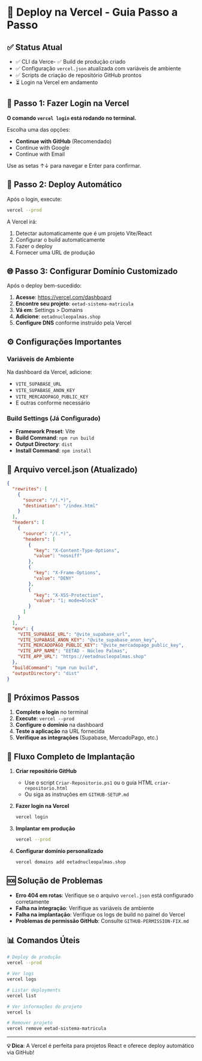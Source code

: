 # 🚀 Deploy na Vercel - Guia Passo a Passo

## ✅ Status Atual
- ✅ CLI da Verce- ✅ Build de produção criado
- ✅ Configuração `vercel.json` atualizada com variáveis de ambiente
- ✅ Scripts de criação de repositório GitHub prontos
- ⏳ Login na Vercel em andamento

## 🔐 Passo 1: Fazer Login na Vercel

**O comando `vercel login` está rodando no terminal.**

Escolha uma das opções:
- **Continue with GitHub** (Recomendado)
- Continue with Google
- Continue with Email

Use as setas ↑↓ para navegar e Enter para confirmar.

## 🚀 Passo 2: Deploy Automático

Após o login, execute:
```bash
vercel --prod
```

A Vercel irá:
1. Detectar automaticamente que é um projeto Vite/React
2. Configurar o build automaticamente
3. Fazer o deploy
4. Fornecer uma URL de produção

## 🌐 Passo 3: Configurar Domínio Customizado

Após o deploy bem-sucedido:

1. **Acesse**: https://vercel.com/dashboard
2. **Encontre seu projeto**: `eetad-sistema-matricula`
3. **Vá em**: Settings > Domains
4. **Adicione**: `eetadnucleopalmas.shop`
5. **Configure DNS** conforme instruído pela Vercel

## ⚙️ Configurações Importantes

### Variáveis de Ambiente
Na dashboard da Vercel, adicione:
- `VITE_SUPABASE_URL`
- `VITE_SUPABASE_ANON_KEY`
- `VITE_MERCADOPAGO_PUBLIC_KEY`
- E outras conforme necessário

### Build Settings (Já Configurado)
- **Framework Preset**: Vite
- **Build Command**: `npm run build`
- **Output Directory**: `dist`
- **Install Command**: `npm install`

## 🔧 Arquivo vercel.json (Atualizado)

```json
{
  "rewrites": [
    {
      "source": "/(.*)",
      "destination": "/index.html"
    }
  ],
  "headers": [
    {
      "source": "/(.*)",
      "headers": [
        {
          "key": "X-Content-Type-Options",
          "value": "nosniff"
        },
        {
          "key": "X-Frame-Options",
          "value": "DENY"
        },
        {
          "key": "X-XSS-Protection",
          "value": "1; mode=block"
        }
      ]
    }
  ],
  "env": {
    "VITE_SUPABASE_URL": "@vite_supabase_url",
    "VITE_SUPABASE_ANON_KEY": "@vite_supabase_anon_key",
    "VITE_MERCADOPAGO_PUBLIC_KEY": "@vite_mercadopago_public_key",
    "VITE_APP_NAME": "EETAD - Núcleo Palmas",
    "VITE_APP_URL": "https://eetadnucleopalmas.shop"
  },
  "buildCommand": "npm run build",
  "outputDirectory": "dist"
}
```

## 🎯 Próximos Passos

1. **Complete o login** no terminal
2. **Execute**: `vercel --prod`
3. **Configure o domínio** na dashboard
4. **Teste a aplicação** na URL fornecida
5. **Verifique as integrações** (Supabase, MercadoPago, etc.)

## 🔄 Fluxo Completo de Implantação

1. **Criar repositório GitHub**
   - Use o script `Criar-Repositorio.ps1` ou o guia HTML `criar-repositorio.html`
   - Ou siga as instruções em `GITHUB-SETUP.md`

2. **Fazer login na Vercel**
   ```bash
   vercel login
   ```

3. **Implantar em produção**
   ```bash
   vercel --prod
   ```

4. **Configurar domínio personalizado**
   ```bash
   vercel domains add eetadnucleopalmas.shop
   ```

## 🆘 Solução de Problemas

- **Erro 404 em rotas**: Verifique se o arquivo `vercel.json` está configurado corretamente
 - **Falha na integração**: Verifique as variáveis de ambiente
 - **Falha na implantação**: Verifique os logs de build no painel do Vercel
 - **Problemas de permissão GitHub**: Consulte `GITHUB-PERMISSION-FIX.md`

## 📊 Comandos Úteis

```bash
# Deploy de produção
vercel --prod

# Ver logs
vercel logs

# Listar deployments
vercel list

# Ver informações do projeto
vercel ls

# Remover projeto
vercel remove eetad-sistema-matricula
```

---

**💡 Dica**: A Vercel é perfeita para projetos React e oferece deploy automático via GitHub!